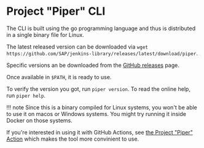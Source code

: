 # Project "Piper" CLI

The CLI is built using the go programming language and thus is distributed in a single binary file for Linux.

The latest released version can be downloaded via `wget https://github.com/SAP/jenkins-library/releases/latest/download/piper`.

Specific versions an be downloaded from the [GitHub releases](https://github.com/SAP/jenkins-library/releases) page.

Once available in `$PATH`, it is ready to use.

To verify the version you got, run `piper version`.
To read the online help, run `piper help`.

!!! note
    Since this is a binary compiled for Linux systems, you won't be able to use it on macos or Windows systems.
    You might try running it inside Docker on those systems.

If you're interested in using it with GitHub Actions, see [the Project "Piper" Action](https://github.com/SAP/project-piper-action) which makes the tool more convinient to use.
